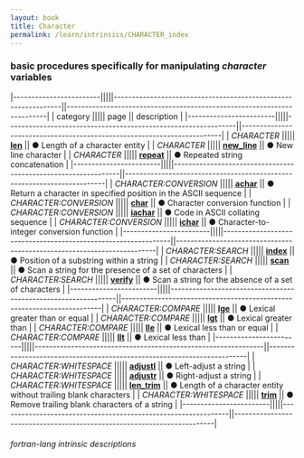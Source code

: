 ```yaml
---
layout: book
title: Character
permalink: /learn/intrinsics/CHARACTER_index
---
```

### basic procedures specifically for manipulating _character_ variables

|------------------------|||||---------------------------------------------------------------||------------------------------------------------------------------------|
| category               ||||| page                                                          || description                                                            |
|------------------------|||||---------------------------------------------------------------||------------------------------------------------------------------------|
| *CHARACTER*            ||||| [__len__]({{site.baseurl}}/learn/intrinsics/LEN)              || &#9679; Length of a character entity                                   |
| *CHARACTER*            ||||| [__new\_line__]({{site.baseurl}}/learn/intrinsics/NEW_LINE)   || &#9679; New line character                                             |
| *CHARACTER*            ||||| [__repeat__]({{site.baseurl}}/learn/intrinsics/REPEAT)        || &#9679; Repeated string concatenation                                  |
|------------------------|||||---------------------------------------------------------------||------------------------------------------------------------------------|
| *CHARACTER:CONVERSION* ||||| [__achar__]({{site.baseurl}}/learn/intrinsics/ACHAR)          || &#9679; Return a character in specified position in the ASCII sequence |
| *CHARACTER:CONVERSION* ||||| [__char__]({{site.baseurl}}/learn/intrinsics/CHAR)            || &#9679; Character conversion function                                  |
| *CHARACTER:CONVERSION* ||||| [__iachar__]({{site.baseurl}}/learn/intrinsics/IACHAR)        || &#9679; Code in ASCII collating sequence                               |
| *CHARACTER:CONVERSION* ||||| [__ichar__]({{site.baseurl}}/learn/intrinsics/ICHAR)          || &#9679; Character-to-integer conversion function                       |
|------------------------|||||---------------------------------------------------------------||------------------------------------------------------------------------|
| *CHARACTER:SEARCH*     ||||| [__index__]({{site.baseurl}}/learn/intrinsics/INDEX)          || &#9679; Position of a substring within a string                        |
| *CHARACTER:SEARCH*     ||||| [__scan__]({{site.baseurl}}/learn/intrinsics/SCAN)            || &#9679; Scan a string for the presence of a set of characters          |
| *CHARACTER:SEARCH*     ||||| [__verify__]({{site.baseurl}}/learn/intrinsics/VERIFY)        || &#9679; Scan a string for the absence of a set of characters           |
|------------------------|||||---------------------------------------------------------------||------------------------------------------------------------------------|
| *CHARACTER:COMPARE*    ||||| [__lge__]({{site.baseurl}}/learn/intrinsics/LGE)              || &#9679; Lexical greater than or equal                                  |
| *CHARACTER:COMPARE*    ||||| [__lgt__]({{site.baseurl}}/learn/intrinsics/LGT)              || &#9679; Lexical greater than                                           |
| *CHARACTER:COMPARE*    ||||| [__lle__]({{site.baseurl}}/learn/intrinsics/LLE)              || &#9679; Lexical less than or equal                                     |
| *CHARACTER:COMPARE*    ||||| [__llt__]({{site.baseurl}}/learn/intrinsics/LLT)              || &#9679; Lexical less than                                              |
|------------------------|||||---------------------------------------------------------------||------------------------------------------------------------------------|
| *CHARACTER:WHITESPACE* ||||| [__adjustl__]({{site.baseurl}}/learn/intrinsics/ADJUSTL)      || &#9679; Left-adjust a string                                           |
| *CHARACTER:WHITESPACE* ||||| [__adjustr__]({{site.baseurl}}/learn/intrinsics/ADJUSTR)      || &#9679; Right-adjust a string                                          |
| *CHARACTER:WHITESPACE* ||||| [__len\_trim__]({{site.baseurl}}/learn/intrinsics/LEN_TRIM)   || &#9679; Length of a character entity without trailing blank characters |
| *CHARACTER:WHITESPACE* ||||| [__trim__]({{site.baseurl}}/learn/intrinsics/TRIM)            || &#9679; Remove trailing blank characters of a string                   |
|------------------------|||||---------------------------------------------------------------||------------------------------------------------------------------------|

###### fortran-lang intrinsic descriptions
